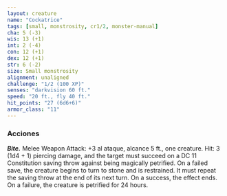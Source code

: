 ```yaml
---
layout: creature
name: "Cockatrice"
tags: [small, monstrosity, cr1/2, monster-manual]
cha: 5 (-3)
wis: 13 (+1)
int: 2 (-4)
con: 12 (+1)
dex: 12 (+1)
str: 6 (-2)
size: Small monstrosity
alignment: unaligned
challenge: "1/2 (100 XP)"
senses: "darkvision 60 ft."
speed: "20 ft., fly 40 ft."
hit_points: "27 (6d6+6)"
armor_class: "11"
---
```


### Acciones

***Bite.*** Melee Weapon Attack: +3 al ataque, alcance 5 ft., one creature. Hit: 3 (1d4 + 1) piercing damage, and the target must succeed on a DC 11 Constitution saving throw against being magically petrified. On a failed save, the creature begins to turn to stone and is restrained. It must repeat the saving throw at the end of its next turn. On a success, the effect ends. On a failure, the creature is petrified for 24 hours.